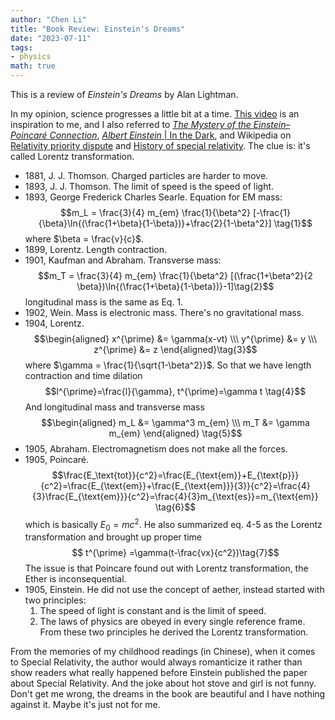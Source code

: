 ```yaml
---
author: "Chen Li"
title: "Book Review: Einstein's Dreams"
date: "2023-07-11"
tags: 
- physics
math: true
---
```


This is a review of _Einstein's Dreams_ by Alan Lightman.

In my opinion, science progresses a little bit at a time. [This video](https://www.youtube.com/watch?v=6HlCfwEduqA) is an inspiration to me, and I also referred to [_The Mystery of the Einstein–Poincaré Connection_](https://doi.org/10.1086/430652), [_Albert Einstein_ | In the Dark](https://telescoper.blog/tag/albert-einstein/), and Wikipedia on [Relativity priority dispute](https://en.wikipedia.org/wiki/Relativity_priority_dispute) and [History of special relativity](https://en.wikipedia.org/wiki/History_of_special_relativity). The clue is: it's called Lorentz transformation.

- 1881, J. J. Thomson. Charged particles are harder to move.
- 1893, J. J. Thomson. The limit of speed is the speed of light.
- 1893, George Frederick Charles Searle. Equation for EM mass: $$m_L = \frac{3}{4} m_{em} \frac{1}{\beta^2} [-\frac{1}{\beta}\ln{(\frac{1+\beta}{1-\beta})}+\frac{2}{1-\beta^2}] \tag{1}$$where $\beta = \frac{v}{c}$.
- 1899, Lorentz. Length contraction.
- 1901, Kaufman and Abraham. Transverse mass: $$m_T = \frac{3}{4} m_{em} \frac{1}{\beta^2} [(\frac{1+\beta^2}{2 \beta})\ln{(\frac{1+\beta}{1-\beta})}-1]\tag{2}$$longitudinal mass is the same as Eq. 1.
- 1902, Wein. Mass is electronic mass. There's no gravitational mass.
- 1904, Lorentz. $$\begin{aligned} x^{\prime} &= \gamma(x-vt) \\\ y^{\prime} &= y \\\ z^{\prime} &= z \end{aligned}\tag{3}$$where $\gamma = \frac{1}{\sqrt{1-\beta^2}}$. So that we have length contraction and time dilation$$l^{\prime}=\frac{l}{\gamma}, t^{\prime}=\gamma t \tag{4}$$And longitudinal mass and transverse mass$$\begin{aligned} m_L &= \gamma^3 m_{em} \\\ m_T &= \gamma m_{em} \end{aligned} \tag{5}$$
- 1905, Abraham. Electromagnetism does not make all the forces.
- 1905, Poincaré. $$\frac{E_\text{tot}}{c^2}=\frac{E_{\text{em}}+E_{\text{p}}}{c^2}=\frac{E_{\text{em}}+\frac{E_{\text{em}}}{3}}{c^2}=\frac{4}{3}\frac{E_{\text{em}}}{c^2}=\frac{4}{3}m_{\text{es}}=m_{\text{em}} \tag{6}$$which is basically $E_0=mc^2$. He also summarized eq. 4-5 as the Lorentz transformation and brought up proper time $$ t^{\prime} =\gamma(t-\frac{vx}{c^2})\tag{7}$$The issue is that Poincare found out with Lorentz transformation, the Ether is inconsequential.
- 1905, Einstein. He did not use the concept of aether, instead started with two principles:
    1. The speed of light is constant and is the limit of speed.
    2. The laws of physics are obeyed in every single reference frame.
    From these two principles he derived the Lorentz transformation.

From the memories of my childhood readings (in Chinese), when it comes to Special Relativity, the author would always romanticize it rather than show readers what really happened before Einstein published the paper about Special Relativity. And the joke about hot stove and girl is not funny. Don't get me wrong, the dreams in the book are beautiful and I have nothing against it. Maybe it's just not for me.